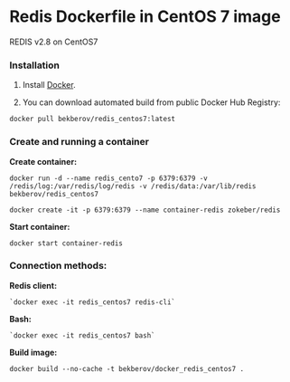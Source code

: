# Redis Dockerfile in CentOS 7 image 

  REDIS v2.8 on CentOS7


### Installation

1. Install [Docker](https://www.docker.com/).

2. You can download automated build from public Docker Hub Registry:

```
docker pull bekberov/redis_centos7:latest
```


### Create and running a container

**Create container:**

```
docker run -d --name redis_cento7 -p 6379:6379 -v /redis/log:/var/redis/log/redis -v /redis/data:/var/lib/redis bekberov/redis_centos7

```
```
docker create -it -p 6379:6379 --name container-redis zokeber/redis
```

**Start container:**

```
docker start container-redis
```


### Connection methods:

**Redis client:**

```
`docker exec -it redis_centos7 redis-cli`
```

**Bash:**

```
`docker exec -it redis_centos7 bash`
```

**Build image:**

```
docker build --no-cache -t bekberov/docker_redis_centos7 .
```
